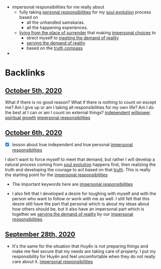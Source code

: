 - impersonal responsibilities for me really about 
    - fully taking [personal responsibilities](<personal responsibilities.md>) for my [soul evolution](<soul evolution.md>) process based on 
        - all the unhandled samskaras.
        - all the happening experiences.
    - [living from the place of surrender](<living from the place of surrender.md>) that making [impersonal choices](<impersonal choices.md>) to
        - strect myself to [meeting the demand of reality](<meeting the demand of reality.md>)
        - [serving the demand of reality](<serving the demand of reality.md>) 
        - based on the [truth compass](<truth compass.md>)
- 

# Backlinks
## [October 5th, 2020](<October 5th, 2020.md>)
What if there is no good reason? What if there is nothing to count on except me? Am I give up or am I taking all responsibilities for my own life? Am I do the best at I can or am I count on external things? [independent](<independent.md>) [willpower](<willpower.md>) [spiritual growth](<spiritual growth.md>) [impersonal responsibilities](<impersonal responsibilities.md>)

## [October 6th, 2020](<October 6th, 2020.md>)
- [x] lesson about true independent and true personal [impersonal responsibilities](<impersonal responsibilities.md>)

I don't want to force myself to meet that demand, but rather I will develop a natural process coming from [soul evolution](<soul evolution.md>) happens first, then realizing the truth and developing the courage to act based on that [truth](<truth.md>). This is really the starting point for the [impersonal responsibilities](<impersonal responsibilities.md>)

- The important keywords here are [impersonal responsibilities](<impersonal responsibilities.md>)

- I also felt that I developed a desire for toughing with myself and with the person who want to follow or work with me as well. I still felt that this desire still have the part that personal which is about my ideas about how others should  be, but it also have an impersonal part which is together we [serving the demand of reality](<serving the demand of reality.md>) by our [impersonal responsibilities](<impersonal responsibilities.md>).

## [September 28th, 2020](<September 28th, 2020.md>)
- It's the same for the situation that Huyền is not preparing things and make me feel secure that my needs are taking care of properly. I put my responsibility for Huyền and feel uncomfortable when they do not really care about it. [impersonal responsibilities](<impersonal responsibilities.md>)

